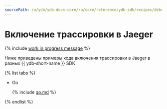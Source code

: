```yaml
---
sourcePath: ru/ydb/ydb-docs-core/ru/core/reference/ydb-sdk/recipes/debug/_includes/jaeger.md
---
```

# Включение трассировки в Jaeger

{% include [work in progress message](../../_includes/addition.md) %}

Ниже приведены примеры кода включения трассировки в Jaeger в разных {{ ydb-short-name }} SDK

{% list tabs %}

- Go


  {% include [go.md](jaeger/go.md) %}


{% endlist %}
